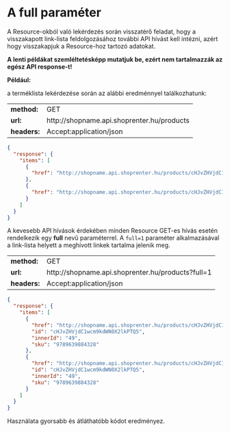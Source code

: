 # A full paraméter

A Resource-okból való lekérdezés során visszatérő feladat, hogy a visszakapott link-lista feldolgozásához további API hívást kell intézni, azért hogy visszakapjuk a Resource-hoz tartozó adatokat.

**A lenti példákat szemléltetésképp mutatjuk be, ezért nem tartalmazzák az egész API response-t!**

**Például:**

a terméklista lekérdezése során az alábbi eredménnyel találkozhatunk:

<table>
  <tr>
    <td><b>method:</b></td>
    <td>GET</td>
  </tr>
  <tr>
    <td><b>url:</b></td>
    <td>http://shopname.api.shoprenter.hu/products</td>
  </tr>
  <tr>
    <td><b>headers:</b></td>
    <td>Accept:application/json</td>
  </tr>
</table>

```json
{
  "response": {
    "items": [
      {
        "href": "http://shopname.api.shoprenter.hu/products/cHJvZHVjdC1wcm9kdWN0X2lkPTQ5"
      },
      {
        "href": "http://shopname.api.shoprenter.hu/products/cHJvZHVjdC1wcm9kdWN0X2lkPTUw"
      }
    ]
  }
}
```

A kevesebb API hívások érdekében minden Resource GET-es hívás esetén rendelkezik egy **full** nevű paraméterrel. 
A `full=1` paraméter alkalmazásával a link-lista helyett a meghívott linkek tartalma jelenik meg.

<table>
  <tr>
    <td><b>method:</b></td>
    <td>GET</td>
  </tr>
  <tr>
    <td><b>url:</b></td>
    <td>http://shopname.api.shoprenter.hu/products?full=1</td>
  </tr>
  <tr>
    <td><b>headers:</b></td>
    <td>Accept:application/json</td>
  </tr>
</table>

```json
{
  "response": {
    "items": [
      {
        "href": "http://shopname.api.shoprenter.hu/products/cHJvZHVjdC1wcm9kdWN0X2lkPTQ5",
        "id": "cHJvZHVjdC1wcm9kdWN0X2lkPTQ5",
        "innerId": "49",
        "sku": "9789639884328"
      },
      {
        "href": "http://shopname.api.shoprenter.hu/products/cHJvZHVjdC1wcm9kdWN0X2lkPTQ5",
        "id": "cHJvZHVjdC1wcm9kdWN0X2lkPTQ5",
        "innerId": "49",
        "sku": "9789639884328"
      }
    ]
  }
}
```

Használata gyorsabb és átláthatóbb kódot eredményez.
